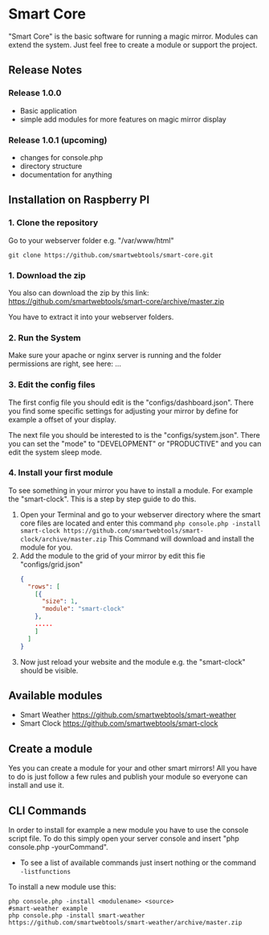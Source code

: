 # Smart Core
"Smart Core" is the basic software for running a magic mirror. Modules can extend the system. Just feel free to create a module or support the project.
## Release Notes
### Release 1.0.0
- Basic application
- simple add modules for more features on magic mirror display
### Release 1.0.1 (upcoming)
- changes for console.php
- directory structure
- documentation for anything

## Installation on Raspberry PI
### 1. Clone the repository
Go to your webserver folder e.g. "/var/www/html"
``` 
git clone https://github.com/smartwebtools/smart-core.git
```
### 1. Download the zip
You also can download the zip by this link:
https://github.com/smartwebtools/smart-core/archive/master.zip

You have to extract it into your webserver folders.
### 2. Run the System
Make sure your apache or nginx server is running and the folder permissions are right, see here:
...
### 3. Edit the config files
The first config file you should edit is the "configs/dashboard.json". There you find some specific settings for adjusting your mirror by define for example a offset of your display.

The next file you should be interested to is the "configs/system.json". There you can set the "mode" to "DEVELOPMENT" or "PRODUCTIVE" and you can edit the system sleep mode.
### 4. Install your first module
To see something in your mirror you have to install a module. For example the "smart-clock". This is a step by step guide to do this.
1. Open your Terminal and go to your webserver directory where the smart core files are located and enter this command 
```php console.php -install smart-clock https://github.com/smartwebtools/smart-clock/archive/master.zip```
This Command will download and install the module for you.
2. Add the module to the grid of your mirror by edit this fie "configs/grid.json"
    ``` json
    {
      "rows": [
        [{
          "size": 1,
          "module": "smart-clock"
        },
        .....
        ]
      ]
    }
    ```
3. Now just reload your website and the module e.g. the "smart-clock" should be visible.
## Available modules
- Smart Weather https://github.com/smartwebtools/smart-weather
- Smart Clock https://github.com/smartwebtools/smart-clock

## Create a module
Yes you can create a module for your and other smart mirrors! All you have to do is just follow a few rules and publish your module so everyone can install and use it.

## CLI Commands
In order to install for example a new module you have to use the console script file.
To do this simply open your server console and insert "php console.php -yourCommand". 
- To see a list of available commands just insert nothing or the command ``` -listfunctions ```

To install a new module use this:
```
php console.php -install <modulename> <source>
#smart-weather example
php console.php -install smart-weather https://github.com/smartwebtools/smart-weather/archive/master.zip
```